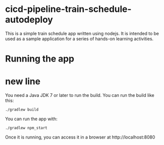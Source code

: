 # cicd-pipeline-train-schedule-autodeploy

This is a simple train schedule app written using nodejs. It is intended to be used as a sample application for a series of hands-on learning activities.

# Running the app
# new line

You need a Java JDK 7 or later to run the build. You can run the build like this:

    ./gradlew build

You can run the app with:

    ./gradlew npm_start

Once it is running, you can access it in a browser at http://localhost:8080

